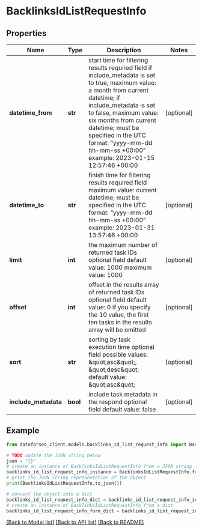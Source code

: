 # BacklinksIdListRequestInfo


## Properties

Name | Type | Description | Notes
------------ | ------------- | ------------- | -------------
**datetime_from** | **str** | start time for filtering results required field if include_metadata is set to true, maximum value: a month from current datetime; if include_metadata is set to false, maximum value: six months from current datetime; must be specified in the UTC format: “yyyy-mm-dd hh-mm-ss +00:00” example: 2023-01-15 12:57:46 +00:00 | [optional] 
**datetime_to** | **str** | finish time for filtering results required field maximum value: current datetime; must be specified in the UTC format: “yyyy-mm-dd hh-mm-ss +00:00” example: 2023-01-31 13:57:46 +00:00 | [optional] 
**limit** | **int** | the maximum number of returned task IDs optional field default value: 1000 maximum value: 1000 | [optional] 
**offset** | **int** | offset in the results array of returned task IDs optional field default value: 0 if you specify the 10 value, the first ten tasks in the results array will be omitted | [optional] 
**sort** | **str** | sorting by task execution time optional field possible values: \&quot;asc\&quot;, \&quot;desc\&quot; default value: \&quot;asc\&quot; | [optional] 
**include_metadata** | **bool** | include task metadata in the respond optional field default value: false | [optional] 

## Example

```python
from dataforseo_client.models.backlinks_id_list_request_info import BacklinksIdListRequestInfo

# TODO update the JSON string below
json = "{}"
# create an instance of BacklinksIdListRequestInfo from a JSON string
backlinks_id_list_request_info_instance = BacklinksIdListRequestInfo.from_json(json)
# print the JSON string representation of the object
print(BacklinksIdListRequestInfo.to_json())

# convert the object into a dict
backlinks_id_list_request_info_dict = backlinks_id_list_request_info_instance.to_dict()
# create an instance of BacklinksIdListRequestInfo from a dict
backlinks_id_list_request_info_form_dict = backlinks_id_list_request_info.from_dict(backlinks_id_list_request_info_dict)
```
[[Back to Model list]](../README.md#documentation-for-models) [[Back to API list]](../README.md#documentation-for-api-endpoints) [[Back to README]](../README.md)


